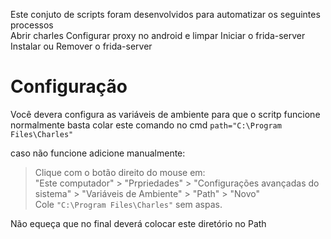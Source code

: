 Este conjuto de scripts foram desenvolvidos para automatizar os seguintes processos<br>
Abrir charles
Configurar proxy no android e limpar
Iniciar o frida-server
Instalar ou Remover o frida-server

# Configuração 
Você devera configura as variáveis de ambiente para que o scritp funcione normalmente 
basta colar este comando no cmd
``path="C:\Program Files\Charles"``

caso não funcione adicione manualmente:
> Clique com o botão direito do mouse em:<br>
"Este computador" > "Prpriedades" > "Configurações avançadas do sistema" > "Variáveis de Ambiente" > "Path" > "Novo"<br>
Cole ``"C:\Program Files\Charles"`` sem aspas.

Não equeça que no final deverá colocar este diretório no Path
